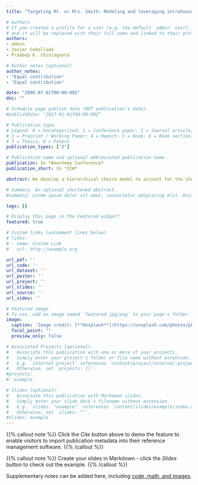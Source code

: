 ```yaml
---
title: "Targeting Mr. or Mrs. Smith: Modeling and leveraging intrahousehold heterogeneity in brand choice behavior"

# Authors
# If you created a profile for a user (e.g. the default `admin` user), write the username (folder name) here 
# and it will be replaced with their full name and linked to their profile.
authors:
- admin
- Javier Cebollada
- Pradeep K. Chintagunta

# Author notes (optional)
author_notes:
- "Equal contribution"
- "Equal contribution"

date: "2008-07-01T00:00:00Z"
doi: ""

# Schedule page publish date (NOT publication's date).
#publishDate: "2017-01-01T00:00:00Z"

# Publication type.
# Legend: 0 = Uncategorized; 1 = Conference paper; 2 = Journal article;
# 3 = Preprint / Working Paper; 4 = Report; 5 = Book; 6 = Book section;
# 7 = Thesis; 8 = Patent
publication_types: ["2"]

# Publication name and optional abbreviated publication name.
publication: In *Wowchemy Conference*
publication_short: In *ICW*

abstract: We develop a hierarchical choice model to account for the choice utility het- erogeneity of individual shoppers that belong to the same household. Our model allows us to measure how much variability in purchase behavior exists among individuals in a household, and to compare this to the variability that exists across households. Because of the presence of multiple shoppers from the same household, we also extend the concept of household-level state dependence to consider state dependence at the individual level. We apply our model to five different grocery categories. We find that the intrahousehold heterogeneity in estimated brand intercepts and (to a lesser extent) price sensitivities is about 20%–30% of the interhousehold heterogeneity in these parameters. However, with promotion sensitivities, we find intrahousehold heterogeneity, in most cases, to be as large as interhousehold heterogeneity. Our state dependence results show that past brands pur- chased by an individual have a much stronger influence on subsequent purchases than those purchased by anyone in the household. We use our estimated utility parameters to compare the expected profitability of promotions targeted at the individual rather than at the household and find substantial (more than 50%) improvements in the incremental revenue of supermarket promotions.

# Summary. An optional shortened abstract.
#summary: Lorem ipsum dolor sit amet, consectetur adipiscing elit. Duis posuere tellus ac convallis placerat. Proin tincidunt magna sed ex sollicitudin condimentum.

tags: []

# Display this page in the Featured widget?
featured: true

# Custom links (uncomment lines below)
# links:
# - name: Custom Link
#   url: http://example.org

url_pdf: ''
url_code: ''
url_dataset: ''
url_poster: ''
url_project: ''
url_slides: ''
url_source: ''
url_video: ''

# Featured image
# To use, add an image named `featured.jpg/png` to your page's folder. 
image:
  caption: 'Image credit: [**Unsplash**](https://unsplash.com/photos/pLCdAaMFLTE)'
  focal_point: ""
  preview_only: false

# Associated Projects (optional).
#   Associate this publication with one or more of your projects.
#   Simply enter your project's folder or file name without extension.
#   E.g. `internal-project` references `content/project/internal-project/index.md`.
#   Otherwise, set `projects: []`.
#projects:
#- example

# Slides (optional).
#   Associate this publication with Markdown slides.
#   Simply enter your slide deck's filename without extension.
#   E.g. `slides: "example"` references `content/slides/example/index.md`.
#   Otherwise, set `slides: ""`.
#slides: example
---
```


{{% callout note %}}
Click the *Cite* button above to demo the feature to enable visitors to import publication metadata into their reference management software.
{{% /callout %}}

{{% callout note %}}
Create your slides in Markdown - click the *Slides* button to check out the example.
{{% /callout %}}

Supplementary notes can be added here, including [code, math, and images](https://wowchemy.com/docs/writing-markdown-latex/).
